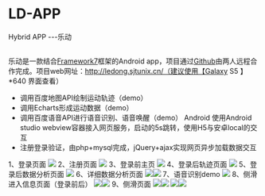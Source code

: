 # LD-APP
Hybrid APP ---乐动 

## 

乐动是一款结合[Framework7](https://github.com/nolimits4web/Framework7)框架的Android app，项目通过[Github](https://github.com/jellydengjiali/LD-APP)由两人远程合作完成。项目web网址：http://ledong.sjtunix.cn/（建议使用【Galaxy S5 】*640 界面查看）

- 调用百度地图API绘制运动轨迹（demo）
- 调用Echarts形成运动数据（demo）
- 调用百度语音API进行语音识别、语音唤醒（demo）
  Android 使用Android studio webview容器接入网页服务，启动的5s跳转，使用H5与安卓local的交互
- 注册登录验证，由php+mysql完成，jQuery+ajax实现网页异步加载数据交互

1、登录页面
![](http://i.imgur.com/Qr6iiEY.png)
2、注册页面
![](http://i.imgur.com/QJ98GY0.png)
3、登录前主页
![](http://i.imgur.com/5Oy4t25.png)
4、登录后轨迹页面
![](http://i.imgur.com/RCrJxAW.png)
5、登录后数据分析页面
![](http://i.imgur.com/U5Apd2t.png)
6、详细数据分析页面
![](http://i.imgur.com/qEMtaP2.png)![](http://i.imgur.com/qpK8b89.png)
7、语音识别demo
![](http://i.imgur.com/Ms3DQqd.png)
8、侧滑进入信息页面（登录前后）
![](http://i.imgur.com/rYHhs5L.png)![](http://i.imgur.com/lsmj8v7.png)
9、侧滑页面
![](http://i.imgur.com/hOLgc51.png)![](http://i.imgur.com/f1QNhBe.png)
![](http://i.imgur.com/p8gpDBI.png)![](http://i.imgur.com/eMusUis.png)
